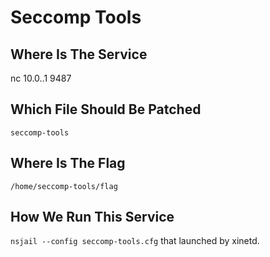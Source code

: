 Seccomp Tools
====

Where Is The Service
--------------------
nc 10.0.<TN>.1 9487

Which File Should Be Patched
----------------------------
`seccomp-tools`

Where Is The Flag
-----------------
`/home/seccomp-tools/flag`

How We Run This Service
-----------------------
`nsjail --config seccomp-tools.cfg` that launched by xinetd.
